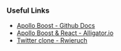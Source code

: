 ### Useful Links

* [Apollo Boost - Github Docs](https://github.com/apollographql/apollo-client/tree/master/packages/apollo-boost)
* [Apollo Boost & React - Alligator.io](https://alligator.io/react/graphql-apollo-boost)
* [Twitter clone - Rwieruch](https://github.com/rwieruch/twitter-graphql-clone)
